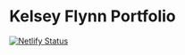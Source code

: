 # Kelsey Flynn Portfolio

[![Netlify Status](https://api.netlify.com/api/v1/badges/547f2577-7f56-4754-88c7-ba7f91e9920a/deploy-status)](https://app.netlify.com/sites/kelseyflynn/deploys)

